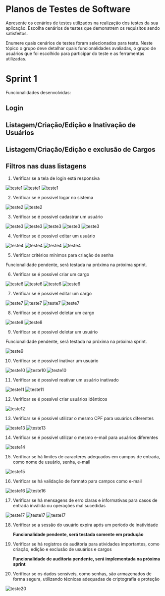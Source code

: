 # Planos de Testes de Software

Apresente os cenários de testes utilizados na realização dos testes da sua aplicação. Escolha cenários de testes que demonstrem os requisitos sendo satisfeitos.

Enumere quais cenários de testes foram selecionados para teste. Neste tópico o grupo deve detalhar quais funcionalidades avaliadas, o grupo de usuários que foi escolhido para participar do teste e as ferramentas utilizadas.

# Sprint 1

Funcionalidades desenvolvidas:
## Login
## Listagem/Criação/Edição e Inativação de Usuários
## Listagem/Criação/Edição e exclusão de Cargos
## Filtros nas duas listagens

1. Verificar se a tela de login está responsiva

![teste1](img/Testes%20-%20Sprint%201/1.%20Tela%20de%20login%20responsiva%20-%20login%20no%20sistema/1.%20Laptop%20dimension.png)
![teste1](img/Testes%20-%20Sprint%201/1.%20Tela%20de%20login%20responsiva%20-%20login%20no%20sistema/1.%20Tablet%20Dimension.png)
![teste1](img/Testes%20-%20Sprint%201/1.%20Tela%20de%20login%20responsiva%20-%20login%20no%20sistema/1.2%20Tablet%20Login.png)


2. Verificar se é possível logar no sistema

![teste2](img/Testes%20-%20Sprint%201/2.%20Tela%20Login/1.%20Tela%20Login.png)
![teste2](img/Testes%20-%20Sprint%201/2.%20Tela%20Login/2.%20Tela%20Login%20-%20confirmacao.png)

3. Verificar se é possível cadastrar um usuário

![teste3](img/Testes%20-%20Sprint%201/3.%20Cadastrar%20Usu%C3%A1rio/1.%20Cadastrar%20Usu%C3%A1rio.png)
![teste3](img/Testes%20-%20Sprint%201/3.%20Cadastrar%20Usu%C3%A1rio/2.%20Cadastrar%20Usu%C3%A1rio%20-%20Tela%20inicial.png)
![teste3](img/Testes%20-%20Sprint%201/3.%20Cadastrar%20Usu%C3%A1rio/4.%20Cadastrar%20Usu%C3%A1rio%20-%20Validar%20CPF.png)
![teste3](img/Testes%20-%20Sprint%201/3.%20Cadastrar%20Usu%C3%A1rio/3.%20Cadastrar%20Usu%C3%A1rio%20-%20Tela%20cadastro.png)
![teste3](img/Testes%20-%20Sprint%201/3.%20Cadastrar%20Usu%C3%A1rio/5.%20Cadastrar%20Usu%C3%A1rio%20-%20Cadastro%20realizado.png)

4. Verificar se é possível editar um usuário

![teste4](img/Testes%20-%20Sprint%201/4.%20Editar%20Usu%C3%A1rio/1.%20Editar%20Usu%C3%A1rio.png)
![teste4](img/Testes%20-%20Sprint%201/4.%20Editar%20Usu%C3%A1rio/2.%20Editar%20Usu%C3%A1rio%20-%20E-mail%20antigo.png)
![teste4](img/Testes%20-%20Sprint%201/4.%20Editar%20Usu%C3%A1rio/3.%20Editar%20Usu%C3%A1rio%20-%20E-mail%20novo.png)
![teste4](img/Testes%20-%20Sprint%201/4.%20Editar%20Usu%C3%A1rio/4.%20Editar%20Usu%C3%A1rio%20-%20Confirmar%20edicao%20do%20e-mail.png)

5. Verificar critérios mínimos para criação de senha

Funcionalidade pendente, será testada na próxima na próxima sprint.

6. Verificar se é possível criar um cargo

![teste6](img/Testes%20-%20Sprint%201/6.%20Criar%20um%20cargo/1.%20Criar%20Cargo%20-%20Tela%20inicial.png)
![teste6](img/Testes%20-%20Sprint%201/6.%20Criar%20um%20cargo/2.%20Criar%20Cargo%20-%20Tela%20inicial%20-%20adicionar%20cargo.png)
![teste6](img/Testes%20-%20Sprint%201/6.%20Criar%20um%20cargo/3.%20Criar%20Cargo%20-%20Tela%20inicial%20-%20informacoes%20cargo.png)
![teste6](img/Testes%20-%20Sprint%201/6.%20Criar%20um%20cargo/4.%20Criar%20Cargo%20-%20confirmacao.png)

7. Verificar se é possível editar um cargo

![teste7](img/Testes%20-%20Sprint%201/7.%20Editar%20um%20cargo/1.%20Editar%20cargo%20-%20Tela%20inicial.png)
![teste7](img/Testes%20-%20Sprint%201/7.%20Editar%20um%20cargo/2.%20Editar%20Cargo%20-%20Antigas%20configuracoes.png)
![teste7](img/Testes%20-%20Sprint%201/7.%20Editar%20um%20cargo/3.%20Editar%20Cargo%20-%20Novas%20configuracoes.png)
![teste7](img/Testes%20-%20Sprint%201/7.%20Editar%20um%20cargo/4.%20Editar%20Cargo%20-%20Confirmacao.png)

8. Verificar se é possível deletar um cargo

![teste8](img/Testes%20-%20Sprint%201/8.%20Deletar%20um%20cargo/1.%20Deletar%20Cargo%20-%20Tela%20inicial.png)
![teste8](img/Testes%20-%20Sprint%201/8.%20Deletar%20um%20cargo/2.%20Deletar%20Cargo%20-%20Confimacao.png)


9. Verificar se é possível deletar um usuário

Funcionalidade pendente, será testada na próxima na próxima sprint.

![teste9](img/Testes%20-%20Sprint%201/9.%20Deletar%20um%20Usu%C3%A1rio/9.%20Deletar%20um%20Usu%C3%A1rio%20-%20Confirmacao%20da%20NAO%20delecao.png)

10. Verificar se é possível inativar um usuário

![teste10](img/Testes%20-%20Sprint%201/10.%20Inativar%20um%20Usu%C3%A1rio/1.%20Inativar%20um%20Usuario%20-%20Tela%20inicial.png)
![teste10](img/Testes%20-%20Sprint%201/10.%20Inativar%20um%20Usu%C3%A1rio/2.%20Inativar%20um%20Usuario%20-%20confirmacao%201.png)
![teste10](img/Testes%20-%20Sprint%201/10.%20Inativar%20um%20Usu%C3%A1rio/3.%20Inativar%20um%20Usuario%20-%20confirmacao%202.png)

11. Verificar se é possível reativar um usuário inativado

![teste11](img/Testes%20-%20Sprint%201/11.%20Validar%20usu%C3%A1rio%20inativo/teste11-usuarioAtivo.png)
![teste11](img/Testes%20-%20Sprint%201/11.%20Validar%20usu%C3%A1rio%20inativo/teste11-usuarioInativo.png)

    
12. Verificar se é possível criar usuários idênticos
     
![teste12](img/Testes%20-%20Sprint%201/12.%20Validar%20criacao%20usu%C3%A1rios%20identicos/teste12.png)


13. Verificar se é possível utilizar o mesmo CPF para usuários diferentes

![teste13](img/Testes%20-%20Sprint%201/13.%20%20Valirdar%20mesmo%20CPF%20para%20usu%C3%A1rios%20diferentes/teste13-cpfrepetido.png)
![teste13](img/Testes%20-%20Sprint%201/13.%20%20Valirdar%20mesmo%20CPF%20para%20usu%C3%A1rios%20diferentes/teste13.1-cpfrepetido.png)
    
14. Verificar se é possível utilizar o mesmo e-mail para usuários diferentes

![teste14](img/Testes%20-%20Sprint%201/14.%20Validar%20mesmo%20e-mail%20para%20usuarios%20diferentes/teste14-emailrepetido.png)
    
15. Verificar se há limites de caracteres adequados em campos de entrada, como nome de usuário, senha, e-mail

![teste15](img/Testes%20-%20Sprint%201/15.%20Limite%20de%20caracteres/teste15-quantcaracteres.png)

16. Verificar se há validação de formato para campos como e-mail 

![teste16](img/Testes%20-%20Sprint%201/16.%20Validar%20formato%20do%20e-mail/teste16-validacaoemail.png)
![teste16](img/Testes%20-%20Sprint%201/16.%20Validar%20formato%20do%20e-mail/teste16.1-erroValidacaoemail.png)
      
17. Verificar se há mensagens de erro claras e informativas para casos de entrada inválida ou operações mal sucedidas

![teste17](img/Testes%20-%20Sprint%201/17.%20Validar%20entrada%20inv%C3%A1lida/teste17-camposObrigatorios.png)
![teste17](img/Testes%20-%20Sprint%201/17.%20Validar%20entrada%20inv%C3%A1lida/teste17-mensagemDeletar.png)
![teste17](img/Testes%20-%20Sprint%201/17.%20Validar%20entrada%20inv%C3%A1lida/teste17-mensagemSucesso.png)

18. Verificar se a sessão do usuário expira após um período de inatividade
    
    **Funcionalidade pendente, será testada somente em produção**

19. Verificar se há registros de auditoria para atividades importantes, como criação, edição e exclusão de usuários e cargos
    
    **Funcionalidade de auditoria pendente, será implementada na próxima sprint**
    
20. Verificar se os dados sensíveis, como senhas, são armazenados de forma segura, utilizando técnicas adequadas de criptografia e proteção
    
![teste20](img/Testes%20-%20Sprint%201/20.%20Validar%20criptografia/Teste20.jpeg)


